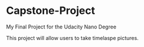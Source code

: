 # Capstone-Project
My Final Project for the Udacity Nano Degree

This project will allow users to take timelaspe pictures.

